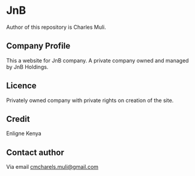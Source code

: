 # JnB

Author of this repository is Charles Muli.

## Company Profile

This a website for JnB company. A private company owned and managed by JnB Holdings.

## Licence

Privately owned company with private rights on creation of the site.

## Credit

Enligne Kenya

## Contact author

Via email cmcharels.muli@gmail.com
